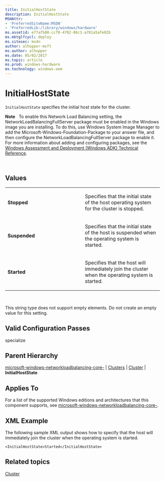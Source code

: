 ```yaml
---
title: InitialHostState
description: InitialHostState
MSHAttr:
- 'PreferredSiteName:MSDN'
- 'PreferredLib:/library/windows/hardware'
ms.assetid: e77afb88-ccf8-4702-86c1-a781a5afe02b
ms.mktglfcycl: deploy
ms.sitesec: msdn
author: alhopper-msft
ms.author: alhopper
ms.date: 05/02/2017
ms.topic: article
ms.prod: windows-hardware
ms.technology: windows-oem
---
```


# InitialHostState


`InitialHostState` specifies the initial host state for the cluster.

**Note**  
To enable this Network Load Balancing setting, the NetworkLoadBalancingFullServer package must be enabled in the Windows image you are installing. To do this, use Windows System Image Manager to add the Microsoft-Windows-Foundation-Package to your answer file, and then configure the NetworkLoadBalancingFullServer package to enable it. For more information about adding and configuring packages, see the [Windows Assessment and Deployment (Windows ADK) Technical Reference](http://go.microsoft.com/fwlink/?LinkId=206587).

 

## Values


<table>
<colgroup>
<col width="50%" />
<col width="50%" />
</colgroup>
<tbody>
<tr class="odd">
<td><p><strong>Stopped</strong></p></td>
<td><p>Specifies that the initial state of the host operating system for the cluster is stopped.</p></td>
</tr>
<tr class="even">
<td><p><strong>Suspended</strong></p></td>
<td><p>Specifies that the initial state of the host is suspended when the operating system is started.</p></td>
</tr>
<tr class="odd">
<td><p><strong>Started</strong></p></td>
<td><p>Specifies that the host will immediately join the cluster when the operating system is started.</p></td>
</tr>
</tbody>
</table>

 

This string type does not support empty elements. Do not create an empty value for this setting.

## Valid Configuration Passes


specialize

## Parent Hierarchy


[microsoft-windows-networkloadbalancing-core-](microsoft-windows-networkloadbalancing-core.md) | [Clusters](microsoft-windows-networkloadbalancing-core-clusters.md) | [Cluster](microsoft-windows-networkloadbalancing-core-clusters-cluster.md) | **InitialHostState**

## Applies To


For a list of the supported Windows editions and architectures that this component supports, see [microsoft-windows-networkloadbalancing-core-](microsoft-windows-networkloadbalancing-core.md).

## XML Example


The following sample XML output shows how to specify that the host will immediately join the cluster when the operating system is started.

```
<InitialHostState>Started</InitialHostState>
```

## Related topics


[Cluster](microsoft-windows-networkloadbalancing-core-clusters-cluster.md)

 

 







